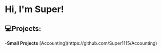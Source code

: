 <h1>Hi, I'm Super!</h1>
<h2>💻Projects:</h2>
-<b>Small Projects</b>
    [Accounting](https://github.com/Super1115/Accounting)
